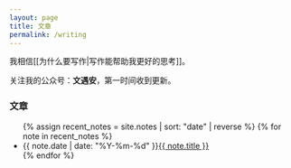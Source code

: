 ```yaml
---
layout: page
title: 文章
permalink: /writing
---
```


我相信[[为什么要写作|写作能帮助我更好的思考]]。

关注我的公众号：**文遇安**，第一时间收到更新。

### 文章

<ul class="article-list">
  {% assign recent_notes = site.notes | sort: "date" | reverse %}
  {% for note in recent_notes %}
    <li>
      <span class="article-date">{{ note.date | date: "%Y-%m-%d" }}</span><a class="internal-link" href="{{ site.baseurl }}{{ note.url }}">{{ note.title }}</a>
    </li>
  {% endfor %}
</ul>
